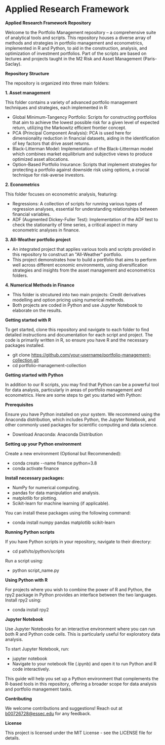 # Applied Research Framework
**Applied Research Framework Repository**

Welcome to the Portfolio Management repository – a comprehensive suite of analytical tools and scripts. This repository houses a diverse array of methods and strategies in portfolio management and econometrics, implemented in R and Python, to aid in the construction, analysis, and optimization of investment portfolios. Part of the scripts are based on lectures and projects taught in the M2 Risk and Asset Management (Paris-Saclay).

**Repository Structure**

The repository is organized into three main folders:

**1. Asset management**

This folder contains a variety of advanced portfolio management techniques and strategies, each implemented in R:

- Global Minimum-Tangency Portfolio: Scripts for constructing portfolios that aim to achieve the lowest possible risk for a given level of expected return, utilizing the Markowitz efficient frontier concept.
- PCA (Principal Component Analysis): PCA is used here for dimensionality reduction in financial datasets, aiding in the identification of key factors that drive asset returns.
- Black-Litterman Model: Implementation of the Black-Litterman model which combines market equilibrium and subjective views to produce optimized asset allocations.
- Option-Based Portfolio Insurance: Scripts that implement strategies for protecting a portfolio against downside risk using options, a crucial technique for risk-averse investors.

**2. Econometrics**

This folder focuses on econometric analysis, featuring:

- Regressions: A collection of scripts for running various types of regression analyses, essential for understanding relationships between financial variables.
- ADF (Augmented Dickey-Fuller Test): Implementation of the ADF test to check the stationarity of time series, a critical aspect in many econometric analyses in finance.

**3. All-Weather portfolio project**

- An integrated project that applies various tools and scripts provided in this repository to construct an "All-Weather" portfolio.
- This project demonstrates how to build a portfolio that aims to perform well across different economic environments, using diversification strategies and insights from the asset management and econometrics folders.

**4. Numerical Methods in Finance**

- This folder is strcutured into two main projects: Credit derivatives modelling and option pricing using numerical methods.
- Both projects are coded in Python and use Jupyter Notebook to elaborate on the results.

**Getting started with R**

To get started, clone this repository and navigate to each folder to find detailed instructions and documentation for each script and project. The code is primarily written in R, so ensure you have R and the necessary packages installed.

- git clone https://github.com/your-username/portfolio-management-collection.git
- cd portfolio-management-collection

**Getting started with Python**

In addition to our R scripts, you may find that Python can be a powerful tool for data analysis, particularly in areas of portfolio management and econometrics. Here are some steps to get you started with Python:

**Prerequisites**

Ensure you have Python installed on your system. We recommend using the Anaconda distribution, which includes Python, the Jupyter Notebook, and other commonly used packages for scientific computing and data science.

- Download Anaconda: Anaconda Distribution

**Setting up your Python environment** 

Create a new environment (Optional but Recommended):

- conda create --name finance python=3.8
- conda activate finance

**Install necessary packages:**

- NumPy for numerical computing.
- pandas for data manipulation and analysis.
- matplotlib for plotting.
- Scikit-learn for machine learning (if applicable).

You can install these packages using the following command:

- conda install numpy pandas matplotlib scikit-learn

**Running Python scripts**

If you have Python scripts in your repository, navigate to their directory:

- cd path/to/python/scripts

Run a script using:

- python script_name.py

**Using Python with R**

For projects where you wish to combine the power of R and Python, the rpy2 package in Python provides an interface between the two languages. Install rpy2 using:

- conda install rpy2

**Jupyter Notebook**

Use Jupyter Notebooks for an interactive environment where you can run both R and Python code cells. This is particularly useful for exploratory data analysis.

To start Jupyter Notebook, run: 

- jupyter notebook
- Navigate to your notebook file (.ipynb) and open it to run Python and R code interactively.

This guide will help you set up a Python environment that complements the R-based tools in this repository, offering a broader scope for data analysis and portfolio management tasks.

**Contributing**

We welcome contributions and suggestions! Reach out at b00726728@essec.edu for any feedback.

**License**

This project is licensed under the MIT License - see the LICENSE file for details.
